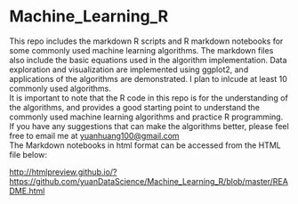 # Machine_Learning_R
This repo includes the markdown R scripts and R markdown notebooks for some commonly used machine learning algorithms. The markdown files also include the basic equations used in the algorithm implementation. Data exploration and visualization are implemented using ggplot2, and applications of the algorithms are demonstrated. I plan to inlcude at least 10 commonly used algorithms.                      
It is important to note that the R code in this repo is for the understanding of the algorithms, and provides a good starting point to understand the commonly used machine learning algorithms and practice R programming. If you have any suggestions that can make the algorithms better, please feel free to email me at yuanhuang100@gmail.com             
The Markdown notebooks in html format can be accessed from the HTML file below:

http://htmlpreview.github.io/?https://github.com/yuanDataScience/Machine_Learning_R/blob/master/README.html


